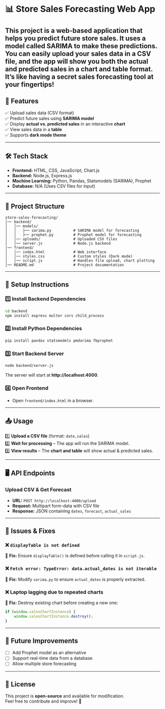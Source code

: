 # 📊 Store Sales Forecasting Web App  

This project is a web-based application that helps you predict future store sales. It uses a model called SARIMA  to make these predictions. You can easily upload your sales data in a CSV file, and the app will show you both the actual and predicted sales in a chart and table format. It’s like having a secret sales forecasting tool at your fingertips!
---

## 🚀 **Features**
✅ Upload sales data (CSV format)  
✅ Predict future sales using **SARIMA model**  
✅ Display **actual vs. predicted sales** in an interactive **chart**  
✅ View sales data in a **table**  
✅ Supports **dark mode theme**  

---

## 🛠 **Tech Stack**
- **Frontend:** HTML, CSS, JavaScript, Chart.js  
- **Backend:** Node.js, Express.js  
- **Machine Learning:** Python, Pandas, Statsmodels (SARIMA), Prophet  
- **Database:** N/A (Uses CSV files for input)  

---

## 📂 **Project Structure**
```
store-sales-forecasting/
│── backend/
│   │── models/
│   │   ├── sarima.py          # SARIMA model for forecasting
│   │   ├── prophet.py         # Prophet model for forecasting
│   │── uploads/               # Uploaded CSV files
│   │── server.js              # Node.js backend
│── frontend/
│   │── index.html             # Web interface
│   │── styles.css             # Custom styles (Dark mode)
│   │── script.js              # Handles file upload, chart plotting
│── README.md                  # Project documentation
```

---

## 🔧 **Setup Instructions**
### **1️⃣ Install Backend Dependencies**
```bash
cd backend
npm install express multer cors child_process
```

### **2️⃣ Install Python Dependencies**
```bash
pip install pandas statsmodels pmdarima fbprophet
```

### **3️⃣ Start Backend Server**
```bash
node backend/server.js
```
The server will start at **http://localhost:4000**.

### **4️⃣ Open Frontend**
- Open `frontend/index.html` in a browser.

---

## 📤 **Usage**
1️⃣ **Upload a CSV file** (format: `date,sales`)  
2️⃣ **Wait for processing** – The app will run the SARIMA model.  
3️⃣ **View results** – The **chart and table** will show actual & predicted sales.  

---

## 🖥️ **API Endpoints**
### **Upload CSV & Get Forecast**
- **URL:** `POST http://localhost:4000/upload`
- **Request:** Multipart form-data with CSV file  
- **Response:** JSON containing `dates`, `forecast`, `actual_sales`

---

## 📌 **Issues & Fixes**
### ❌ `displayTable is not defined`
🔹 **Fix:** Ensure `displayTable()` is defined before calling it in `script.js`.

### ❌ `Fetch error: TypeError: data.actual_dates is not iterable`
🔹 **Fix:** Modify `sarima.py` to ensure `actual_dates` is properly extracted.

### ❌ Laptop lagging due to repeated charts  
🔹 **Fix:** Destroy existing chart before creating a new one:  
```js
if (window.salesChartInstance) {
    window.salesChartInstance.destroy();
}
```

---

## 🎯 **Future Improvements**
- [ ] Add Prophet model as an alternative  
- [ ] Support real-time data from a database  
- [ ] Allow multiple store forecasting  

---

## 📜 **License**
This project is **open-source** and available for modification.  
Feel free to contribute and improve! 🚀

